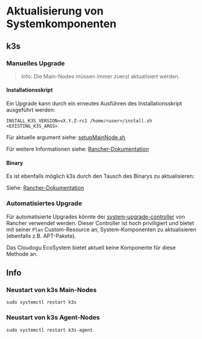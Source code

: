 # Aktualisierung von Systemkomponenten

## k3s

### Manuelles Upgrade

> Info: Die Main-Nodes müssen immer zuerst aktualisiert werden.

#### Installationsskript

Ein Upgrade kann durch ein erneutes Ausführen des Installationsskript ausgeführt werden:

`INSTALL_K3S_VERSION=vX.Y.Z-rc1 /home/<user>/install.sh <EXISTING_K3S_ARGS>`

Für aktuelle argument siehe: [setupMainNode.sh](../../resources/usr/sbin/setupMainNode.sh)

Für weitere Informationen siehe: [Rancher-Dokumentation](https://docs.k3s.io/upgrades/manual#upgrade-k3s-using-the-installation-script)

#### Binary

Es ist ebenfalls möglich k3s durch den Tausch des Binarys zu aktualisieren:

Siehe: [Rancher-Dokumentation](https://docs.k3s.io/upgrades/manual#manually-upgrade-k3s-using-the-binary)

### Automatisiertes Upgrade

Für automatisierte Upgrades könnte der [system-upgrade-controller](https://github.com/rancher/system-upgrade-controller) von Rancher verwendet werden.
Dieser Controller ist hoch priviligiert und bietet mit seiner `Plan` Custom-Resource an, System-Komponenten zu aktualisieren (ebenfalls z.B. APT-Pakete).

Das Cloudogu EcoSystem bietet aktuell keine Komponente für diese Methode an.

## Info

### Neustart von k3s Main-Nodes

`sudo systemctl restart k3s`

### Neustart von k3s Agent-Nodes

`sudo systemctl restart k3s-agent`